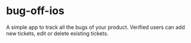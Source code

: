 # bug-off-ios

A simple app to track all the bugs of your product. Verified users can add new tickets, edit or delete existing tickets.   
